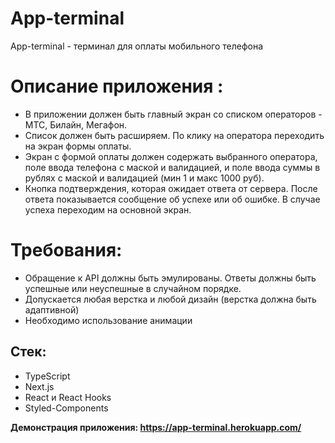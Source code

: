 # App-terminal

Аpp-terminal - терминал для оплаты мобильного телефона

# Описание приложения :
* В приложении должен быть главный экран со списком операторов - МТС, Билайн, Мегафон.
* Список должен быть расширяем. По клику на оператора переходить на экран формы оплаты.
* Экран с формой оплаты должен содержать выбранного оператора, поле ввода телефона с маской и валидацией, и поле ввода суммы в рублях с маской и валидацией (мин 1 и макс 1000 руб).
* Кнопка подтверждения, которая ожидает ответа от сервера. После ответа показывается сообщение об успехе или об ошибке. В случае успеха переходим на основной экран.

# Требования: 
* Обращение к API должны быть эмулированы. Ответы должны быть успешные или неуспешные в случайном порядке.
* Допускается любая верстка и любой дизайн (верстка должна быть адаптивной)
* Необходимо использование анимации

## Стек:
* TypeScript
* Next.js
* React и React Hooks
* Styled-Components

**Демонстрация приложения: https://app-terminal.herokuapp.com/**